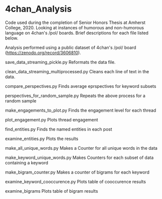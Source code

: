 # 4chan_Analysis
Code used during the completion of Senior Honors Thesis at Amherst College, 2020. Looking at instances of humorous and non-humorous language on 4chan's /pol/ boards. Brief descriptions for each file listed below.

Analysis performed using a public dataset of 4chan's /pol/ board (https://zenodo.org/record/3606810).


save_data_streaming_pickle.py
Reformats the data file.


clean_data_streaming_multiprocessed.py
Cleans each line of text in the data.


compare_perspectives.py 
Finds average eprspectives for keyword subsets

perspectives_for_random_sample.py
Repeats the above process for a random sample


make_engagements_to_plot.py
Finds the engagement level for each thread 

plot_engagement.py
Plots thread engagement


find_entities.py
Finds the named entities in each post

examine_entities.py
Plots the results 


make_all_unique_words.py
Makes a Counter for all unique words in the data

make_keyword_unique_words.py
Makes Counters for each subset of data containing a keyword

make_bigram_counter.py
Makes a counter of bigrams for each keyword  

examine_keyword_cooccurence.py
Plots table of cooccurence results

examine_bigrams
Plots table of bigram results

